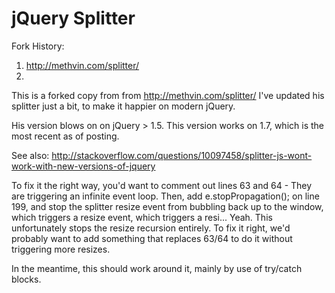 # jQuery Splitter

Fork History:
  1. http://methvin.com/splitter/
  2.

This is a forked copy from from http://methvin.com/splitter/
I've updated his splitter just a bit, to make it happier on modern jQuery.

His version blows on on jQuery > 1.5. This version works on 1.7, which is the most recent as of posting.

See also:
http://stackoverflow.com/questions/10097458/splitter-js-wont-work-with-new-versions-of-jquery

To fix it the right way, you'd want to comment out lines 63 and 64 - They are triggering an infinite event loop.
Then, add e.stopPropagation(); on line 199, and stop the splitter resize event from bubbling back up to the window, which triggers a resize event, which triggers a resi...
Yeah.
This unfortunately stops the resize recursion entirely. To fix it right, we'd probably want to add something that replaces 63/64 to do it without triggering more resizes.

In the meantime, this should work around it, mainly by use of try/catch blocks.
